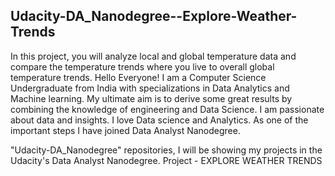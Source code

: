 ## Udacity-DA_Nanodegree--Explore-Weather-Trends
In this project, you will analyze local and global temperature data and compare the temperature trends where you live to overall global temperature trends.
Hello Everyone! I am a Computer Science Undergraduate from India with specializations in Data Analytics and Machine learning. My ultimate aim is to derive some great results by combining the knowledge of engineering and Data Science. I am passionate about data and insights. I love Data science and Analytics. As one of the important steps I have joined Data Analyst Nanodegree.

"Udacity-DA_Nanodegree" repositories, I will be showing my projects in the Udacity's Data Analyst Nanodegree.
Project - EXPLORE WEATHER TRENDS
